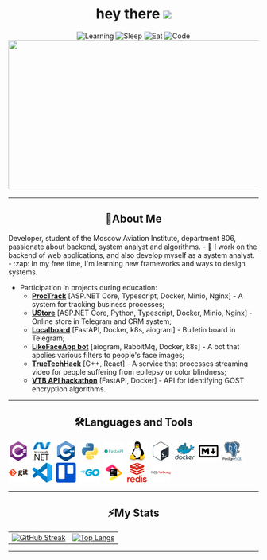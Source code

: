 <h1 align="center">
  hey there
  <img src="https://media.giphy.com/media/hvRJCLFzcasrR4ia7z/giphy.gif" width="30px"/>
</h1>
<div align="center">
  
  ![Learning](https://img.shields.io/badge/learning-in%20process-success)
  ![Sleep](https://img.shields.io/badge/sleep-8%20hrs-green)
  ![Eat](https://img.shields.io/badge/eat-1%20hr-yellow)
  ![Code](https://img.shields.io/badge/code-15%20hrs-red)
  <img src="https://media.giphy.com/media/RfRkr4IaI5hxDUaW5l/giphy.gif" width="800" height="300"/>
</div>

---
<h2 align="center">
  💬About Me
</h2>
Developer, student of the Moscow Aviation Institute, department 806, passionate about backend, system analyst and algorithms.
- 🔭 I work on the backend of web applications, and also develop myself as a system analyst.
- :zap: In my free time, I'm learning new frameworks and ways to design systems.

- Participation in projects during education:
  - [**ProcTrack**](https://github.com/crewch/ProcTrack) [ASP.NET Core, Typescript, Docker, Minio, Nginx] - A system for tracking business processes;
  - [**UStore**](https://github.com/Uzym/UStore) [ASP.NET Core, Python, Typescript, Docker, Minio, Nginx] - Online store in Telegram and CRM system;
  - [**Localboard**](https://github.com/Uzym/Localboard) [FastAPI, Docker, k8s, aiogram] - Bulletin board in Telegram;
  - [**LikeFaceApp bot**](https://github.com/Uzym/OOP_curs) [aiogram, RabbitMq, Docker, k8s] - A bot that applies various filters to people's face images;
  - [**TrueTechHack**](https://github.com/Pavloffff/TrueTechHack) [C++, React] - A service that processes streaming video for people suffering from epilepsy or color blindness;
  - [**VTB API hackathon**](https://github.com/NikolaySimakov/encryption-algorithms-api) [FastAPI, Docker] - API for identifying GOST encryption algorithms.

---
<h2 align="center">
  🛠Languages and Tools
</h2>
<div>
  <img src="https://github.com/devicons/devicon/blob/master/icons/csharp/csharp-original.svg" title="C#" alt="C#" width="40" height="40"/>&nbsp;
  <img src="https://github.com/devicons/devicon/blob/master/icons/dot-net/dot-net-original-wordmark.svg" title=".NET" alt=".NET" width="40" height="40"/>&nbsp;
  <img src="https://github.com/devicons/devicon/blob/master/icons/cplusplus/cplusplus-original.svg" title="C++" alt="C++" width="40" height="40"/>&nbsp;
  <img src="https://github.com/devicons/devicon/blob/master/icons/python/python-original.svg" title="Python" alt="Python" width="40" height="40"/>&nbsp;
  <img src="https://github.com/devicons/devicon/blob/master/icons/fastapi/fastapi-plain-wordmark.svg" title="FastAPI" alt="FastAPI" width="40" height="40"/>&nbsp;
  <img src="https://raw.githubusercontent.com/devicons/devicon/55609aa5bd817ff167afce0d965585c92040787a/icons/linux/linux-original.svg" title="Linux" alt="Linux" width="40" height="40"/>&nbsp;
  <img src="https://github.com/devicons/devicon/blob/master/icons/bash/bash-plain.svg" title="Bash" alt="Bash" width="40" height="40"/>&nbsp;
  <img src="https://raw.githubusercontent.com/devicons/devicon/55609aa5bd817ff167afce0d965585c92040787a/icons/docker/docker-original-wordmark.svg" title="Docker" alt="Docker" width="40" height="40"/>&nbsp;
  <img src="https://github.com/devicons/devicon/blob/master/icons/markdown/markdown-original.svg" title="md" alt="md" width="40" height="40"/>&nbsp;
  <img src="https://raw.githubusercontent.com/devicons/devicon/55609aa5bd817ff167afce0d965585c92040787a/icons/postgresql/postgresql-original-wordmark.svg" title="PostgreSQL" alt="PostgreSQL" width="40" height="40"/>&nbsp;
  <img src="https://raw.githubusercontent.com/devicons/devicon/55609aa5bd817ff167afce0d965585c92040787a/icons/git/git-original-wordmark.svg" title="Git" alt="Git" width="40" height="40"/>&nbsp;
  <img src="https://raw.githubusercontent.com/devicons/devicon/55609aa5bd817ff167afce0d965585c92040787a/icons/vscode/vscode-original.svg" title="VScode" alt="VScode" width="40" height="40"/>&nbsp;
  <img src="https://github.com/devicons/devicon/blob/master/icons/trello/trello-plain.svg" title="Trello" alt="Trello" width="40" height="40"/>&nbsp;
  <img src="https://github.com/devicons/devicon/blob/master/icons/go/go-original-wordmark.svg" title="Go" alt="Go" width="40" height="40"/>&nbsp;
  <img src="https://github.com/devicons/devicon/blob/master/icons/jetbrains/jetbrains-original.svg" title="JetBrains" alt="JetBrains" width="40" height="40"/>&nbsp;
  <img src="https://github.com/devicons/devicon/blob/master/icons/redis/redis-plain-wordmark.svg" title="Redis" alt="Redis" width="40" height="40"/>&nbsp;
  <img src="https://github.com/devicons/devicon/blob/master/icons/sqlalchemy/sqlalchemy-original-wordmark.svg" title="SQLAlchemy" alt="SQLAlchemy" width="40" height="40"/>&nbsp;
  
</div>

---

<h2 align="center">
  ⚡My Stats
</h2>
<table>
  <tr>
    <td>
      <a href="https://git.io/streak-stats">
        <img src="https://streak-stats.demolab.com?user=Uzym&theme=darcula" alt="GitHub Streak">
      </a>
    </td>
    <td>
      <a href="https://github.com/anuraghazra/github-readme-stats">
        <img src="https://github-readme-stats.vercel.app/api/top-langs/?username=Uzym&theme=darcula" alt="Top Langs">
      </a>
    </td>
  </tr>
</table>

---

